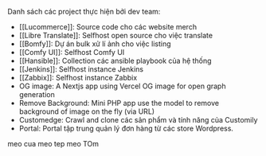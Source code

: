 
Danh sách các project thực hiện bởi dev team:

- [[Lucommerce]]: Source code cho các website merch
- [[Libre Translate]]: Selfhost open source cho việc translate
- [[Bomfy]]: Dự án bulk xử lí ảnh cho việc listing
- [[Comfy UI]]: Selfhost Comfy UI
- [[Hansible]]: Collection các ansible playbook của hệ thống
- [[Jenkins]]: Selfhost instance Jenkins
- [[Zabbix]]: Selfhost instance Zabbix
- OG image: A Nextjs app using Vercel OG image for open graph generation
- Remove Background: Mini PHP app use the model to remove background of image on the fly (via URL)
- Customedge: Crawl and clone các sản phẩm và tính năng của Customily
- Portal: Portal tập trung quản lý đơn hàng từ các store Wordpress.




meo cua
meo tep
meo TOm


